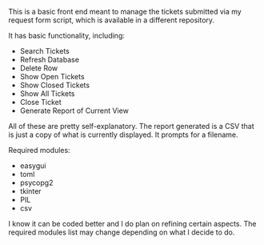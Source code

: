 This is a basic front end meant to manage the tickets submitted via my request form script, which is available in a different repository.

It has basic functionality, including:
  - Search Tickets
  - Refresh Database
  - Delete Row
  - Show Open Tickets
  - Show Closed Tickets
  - Show All Tickets
  - Close Ticket 
  - Generate Report of Current View

All of these are pretty self-explanatory.
The report generated is a CSV that is just a copy of what is currently displayed. It prompts for a filename.

Required modules:
  - easygui
  - toml
  - psycopg2
  - tkinter
  - PIL
  - csv

I know it can be coded better and I do plan on refining certain aspects. The required modules list may change depending on what I decide to do. 
